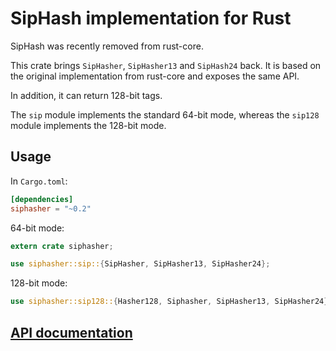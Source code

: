 SipHash implementation for Rust
===============================

SipHash was recently removed from rust-core.

This crate brings `SipHasher`, `SipHasher13` and `SipHash24` back.
It is based on the original implementation from rust-core and exposes the
same API.

In addition, it can return 128-bit tags.

The `sip` module implements the standard 64-bit mode, whereas the `sip128`
module implements the 128-bit mode.

Usage
-----
In `Cargo.toml`:

```toml
[dependencies]
siphasher = "~0.2"
```

64-bit mode:
```rust
extern crate siphasher;

use siphasher::sip::{SipHasher, SipHasher13, SipHasher24};
```

128-bit mode:
```rust
use siphasher::sip128::{Hasher128, Siphasher, SipHasher13, SipHasher24};
```

[API documentation](https://docs.rs/siphasher/)
-----------------------------------------------
